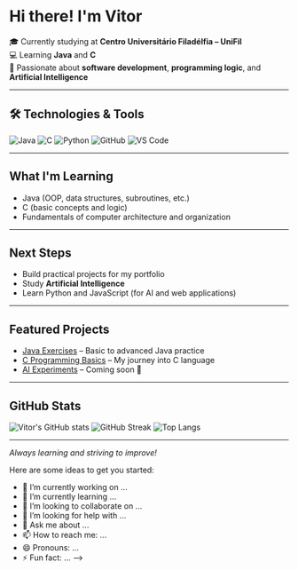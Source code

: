 # Hi there!  I'm Vitor

🎓 Currently studying at **Centro Universitário Filadélfia – UniFil**  
💻 Learning **Java** and **C**  
🚀 Passionate about **software development**, **programming logic**, and **Artificial Intelligence**  

---

## 🛠 Technologies & Tools
![Java](https://img.shields.io/badge/Java-ED8B00?style=for-the-badge&logo=openjdk&logoColor=white)
![C](https://img.shields.io/badge/C-00599C?style=for-the-badge&logo=c&logoColor=white)
![Python](https://img.shields.io/badge/Python-3776AB?style=for-the-badge&logo=python&logoColor=white)
![GitHub](https://img.shields.io/badge/GitHub-181717?style=for-the-badge&logo=github&logoColor=white)
![VS Code](https://img.shields.io/badge/VS_Code-0078D4?style=for-the-badge&logo=visualstudiocode&logoColor=white)

---

##  What I'm Learning
- Java (OOP, data structures, subroutines, etc.)
- C (basic concepts and logic)
- Fundamentals of computer architecture and organization

---

##  Next Steps
- Build practical projects for my portfolio
- Study **Artificial Intelligence**
- Learn Python and JavaScript (for AI and web applications)

---

##  Featured Projects
- [Java Exercises](https://github.com/vitorchimello-tech) – Basic to advanced Java practice
- [C Programming Basics](https://github.com/vitorchimello-tech) – My journey into C language
- [AI Experiments](https://github.com/vitorchimello-tech) – Coming soon 🚀

---

##  GitHub Stats
![Vitor's GitHub stats](https://github-readme-stats.vercel.app/api?username=vitorchimello-tech&show_icons=true&theme=tokyonight)
![GitHub Streak](https://streak-stats.demolab.com/?user=vitorchimello-tech&theme=tokyonight)
![Top Langs](https://github-readme-stats.vercel.app/api/top-langs/?username=vitorchimello-tech&layout=compact&theme=tokyonight)





---

 *Always learning and striving to improve!*


Here are some ideas to get you started:

- 🔭 I’m currently working on ...
- 🌱 I’m currently learning ...
- 👯 I’m looking to collaborate on ...
- 🤔 I’m looking for help with ...
- 💬 Ask me about ...
- 📫 How to reach me: ...
- 😄 Pronouns: ...
- ⚡ Fun fact: ...
-->
